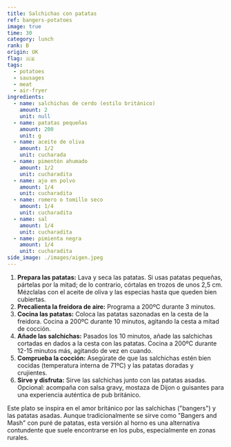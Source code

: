 ```yaml
---
title: Salchichas con patatas
ref: bangers-potatoes
image: true
time: 30
category: lunch
rank: B
origin: UK
flag: 🇬🇧
tags:
  - potatoes
  - sausages
  - meat
  - air-fryer
ingredients:
  - name: salchichas de cerdo (estilo británico)
    amount: 2
    unit: null
  - name: patatas pequeñas
    amount: 200
    unit: g
  - name: aceite de oliva
    amount: 1/2
    unit: cucharada
  - name: pimentón ahumado
    amount: 1/2
    unit: cucharadita
  - name: ajo en polvo
    amount: 1/4
    unit: cucharadita
  - name: romero o tomillo seco
    amount: 1/4
    unit: cucharadita
  - name: sal
    amount: 1/4
    unit: cucharadita
  - name: pimienta negra
    amount: 1/4
    unit: cucharadita
side_image: ./images/aigen.jpeg
---
```


1. **Prepara las patatas:** Lava y seca las patatas. Si usas patatas pequeñas, pártelas por la mitad; de lo contrario, córtalas en trozos de unos 2,5 cm. Mézclalas con el aceite de oliva y las especias hasta que queden bien cubiertas.
2. **Precalienta la freidora de aire:** Programa a 200ºC durante 3 minutos.
3. **Cocina las patatas:** Coloca las patatas sazonadas en la cesta de la freidora. Cocina a 200ºC durante 10 minutos, agitando la cesta a mitad de cocción.
4. **Añade las salchichas:** Pasados los 10 minutos, añade las salchichas cortadas en dados a la cesta con las patatas. Cocina a 200ºC durante 12-15 minutos más, agitando de vez en cuando.
5. **Comprueba la cocción:** Asegúrate de que las salchichas estén bien cocidas (temperatura interna de 71ºC) y las patatas doradas y crujientes.
6. **Sirve y disfruta:** Sirve las salchichas junto con las patatas asadas. Opcional: acompaña con salsa gravy, mostaza de Dijon o guisantes para una experiencia auténtica de pub británico.

Este plato se inspira en el amor británico por las salchichas ("bangers") y las patatas asadas. Aunque tradicionalmente se sirve como "Bangers and Mash" con puré de patatas, esta versión al horno es una alternativa contundente que suele encontrarse en los pubs, especialmente en zonas rurales.
